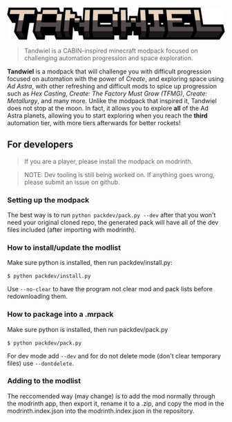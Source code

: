 ![Tandwiel Title](https://github.com/WhyNotDogie/tandwiel/blob/main/gallery/tandwiel_title_cropped.png?raw=true)
> Tandwiel is a CABIN-inspired minecraft modpack focused on challenging automation progression and space exploration.

**Tandwiel** is a modpack that will challenge you with difficult progression focused on automation with the power of *Create*, and exploring space using *Ad Astra*, with other refreshing and difficult mods to spice up progression such as *Hex Casting*, *Create: The Factory Must Grow (TFMG)*, *Create: Metallurgy*, and many more. Unlike the modpack that inspired it, Tandwiel does not stop at the moon. In fact, it allows you to explore **all** of the Ad Astra planets, allowing you to start exploring when you reach the **third** automation tier, with more tiers afterwards for better rockets!

## For developers
> If you are a player, please install the modpack on modrinth.

> NOTE: Dev tooling is still being worked on. If anything goes wrong, please submit an issue on github.

### Setting up the modpack
The best way is to run `python packdev/pack.py --dev`
after that you won't need your original cloned repo, the generated pack will have all of the dev files included (after importing with modrinth).

### How to install/update the modlist
Make sure python is installed, then run packdev/install.py:
```
$ python packdev/install.py
```
Use `--no-clear` to have the program not clear mod and pack lists before redownloading them.

### How to package into a .mrpack
Make sure python is installed, then run packdev/pack.py
```
$ python packdev/pack.py
```
For dev mode add `--dev` and for do not delete mode (don't clear temporary files) use `--dontdelete`.

### Adding to the modlist
The reccomended way (may change) is to add the mod normally through the modrinth app, then export it, rename it to a .zip, and copy the mod in the modrinth.index.json into the modrinth.index.json in the repository.
